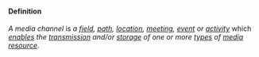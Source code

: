 #### Definition

*A media channel* is *a [field](https://github.com/gcassel/Modular-Organizing-Terminology/blob/master/terms/field.md), [path](https://github.com/gcassel/Modular-Organizing-Terminology/blob/master/terms/path.md), [location](https://github.com/gcassel/Modular-Organizing-Terminology/blob/master/terms/location.md), [meeting](https://github.com/gcassel/Modular-Organizing-Terminology/blob/master/terms/meet.md), [event](https://github.com/gcassel/Modular-Organizing-Terminology/blob/master/terms/event.md) or [activity](https://github.com/gcassel/Modular-Organizing-Terminology/blob/master/terms/activity.md)* which *[enables](https://github.com/gcassel/Modular-Organizing-Terminology/blob/master/terms/enable.md) the [transmission](https://github.com/gcassel/Modular-Organizing-Terminology/blob/master/terms/transmit.md) and/or [storage](https://github.com/gcassel/Modular-Organizing-Terminology/blob/master/terms/store.md) of one or more [types](https://github.com/gcassel/Modular-Organizing-Terminology/blob/master/terms/type.md) of [media resource](https://github.com/gcassel/Modular-Organizing-Terminology/blob/master/terms/media-resource.md)*. 
